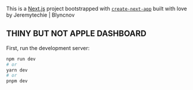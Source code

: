 This is a [Next.js](https://nextjs.org/) project bootstrapped with [`create-next-app`](https://github.com/vercel/next.js/tree/canary/packages/create-next-app) built with love by Jeremytechie | Blyncnov

## THINY BUT NOT APPLE DASHBOARD

First, run the development server:

```bash
npm run dev
# or
yarn dev
# or
pnpm dev
```
